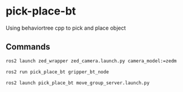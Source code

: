 # pick-place-bt
Using behaviortree cpp to pick and place object


## Commands

```bash
ros2 launch zed_wrapper zed_camera.launch.py camera_model:=zedm

ros2 run pick_place_bt gripper_bt_node

ros2 launch pick_place_bt move_group_server.launch.py
```